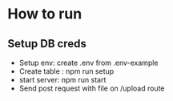 # How to run

## Setup DB creds
* Setup env: create .env from .env-example 
* Create table : npm run setup
* start server: npm run start
* Send post request with file on /upload route
